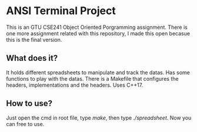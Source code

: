 # ANSI Terminal Project

This is an GTU CSE241 Object Oriented Porgramming assignment.
There is one more assignment related with this repository, I made this open becasue this is the final version.

## What does it?

It holds different spreadsheets to manipulate and track the datas. Has some functions to play with the datas.
There is a Makefile that configures the headers, implementations and the headers.
 Uses C++17.

## How to use?

Just open the cmd in root file, type *make*, then type *./spreadsheet*.
Now you can free to use.
